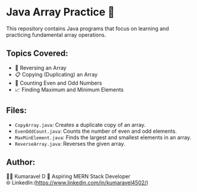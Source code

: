 # Java Array Practice 🚀

This repository contains Java programs that focus on learning and practicing fundamental array operations.

## Topics Covered:
- 🔁 Reversing an Array
- 📋 Copying (Duplicating) an Array
- 🔢 Counting Even and Odd Numbers
- 📈 Finding Maximum and Minimum Elements

## Files:
- `CopyArray.java`: Creates a duplicate copy of an array.
- `EvenOddCount.java`: Counts the number of even and odd elements.
- `MaxMinElement.java`: Finds the largest and smallest elements in an array.
- `ReverseArray.java`: Reverses the given array.

## Author:
👨‍💻 Kumaravel D
📘  Aspiring MERN Stack Developer  
🌐 LinkedIn:(https://www.linkedin.com/in/kumaravel4502/) 



